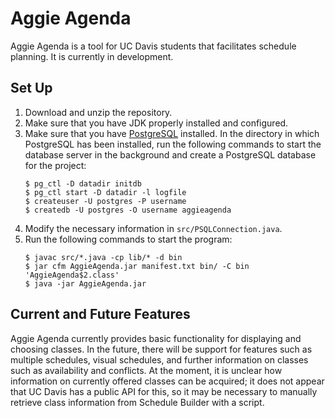 # Aggie Agenda

Aggie Agenda is a tool for UC Davis students that facilitates schedule planning. It is currently in development.

## Set Up

1. Download and unzip the repository.
2. Make sure that you have JDK properly installed and configured.
3. Make sure that you have [PostgreSQL](https://www.postgresql.org/download/) installed. In the directory in which PostgreSQL has been installed, run the following commands to start the database server in the background and create a PostgreSQL database for the project:
    ```
    $ pg_ctl -D datadir initdb
    $ pg_ctl start -D datadir -l logfile
    $ createuser -U postgres -P username
    $ createdb -U postgres -O username aggieagenda
    ```
4. Modify the necessary information in `src/PSQLConnection.java`.
5. Run the following commands to start the program:
    ```
    $ javac src/*.java -cp lib/* -d bin
    $ jar cfm AggieAgenda.jar manifest.txt bin/ -C bin 'AggieAgenda$2.class'
    $ java -jar AggieAgenda.jar
    ```

## Current and Future Features

Aggie Agenda currently provides basic functionality for displaying and choosing classes. In the future, there will be support for features such as multiple schedules, visual schedules, and further information on classes such as availability and conflicts. At the moment, it is unclear how information on currently offered classes can be acquired; it does not appear that UC Davis has a public API for this, so it may be necessary to manually retrieve class information from Schedule Builder with a script.
